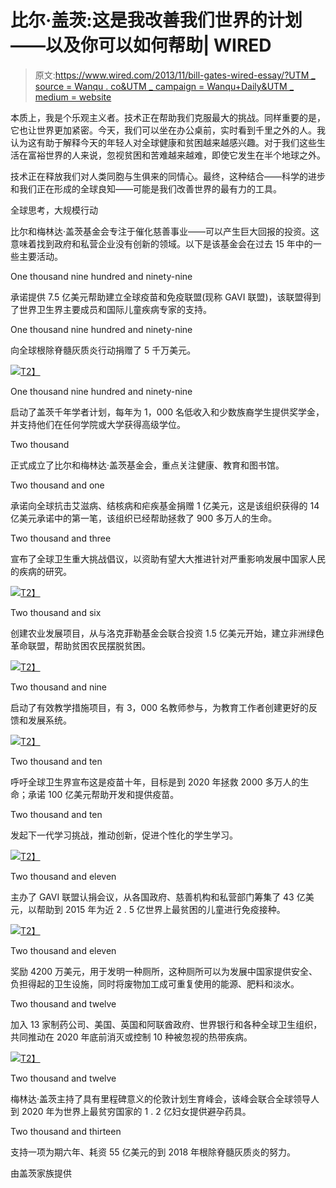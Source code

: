 # 比尔·盖茨:这是我改善我们世界的计划——以及你可以如何帮助| WIRED

> 原文:[https://www.wired.com/2013/11/bill-gates-wired-essay/?UTM _ source = Wanqu . co&UTM _ campaign = Wanqu+Daily&UTM _ medium = website](https://www.wired.com/2013/11/bill-gates-wired-essay/?utm_source=wanqu.co&utm_campaign=Wanqu+Daily&utm_medium=website)

本质上，我是个乐观主义者。技术正在帮助我们克服最大的挑战。同样重要的是，它也让世界更加紧密。今天，我们可以坐在办公桌前，实时看到千里之外的人。我认为这有助于解释今天的年轻人对全球健康和贫困越来越感兴趣。对于我们这些生活在富裕世界的人来说，忽视贫困和苦难越来越难，即使它发生在半个地球之外。

技术正在释放我们对人类同胞与生俱来的同情心。最终，这种结合——科学的进步和我们正在形成的全球良知——可能是我们改善世界的最有力的工具。

全球思考，大规模行动

比尔和梅林达·盖茨基金会专注于催化慈善事业——可以产生巨大回报的投资。这意味着找到政府和私营企业没有创新的领域。以下是该基金会在过去 15 年中的一些主要活动。

One thousand nine hundred and ninety-nine

承诺提供 7.5 亿美元帮助建立全球疫苗和免疫联盟(现称 GAVI 联盟)，该联盟得到了世界卫生界主要成员和国际儿童疾病专家的支持。

One thousand nine hundred and ninety-nine

向全球根除脊髓灰质炎行动捐赠了 5 千万美元。

[![](../Images/e53c78194fa98fe37eef32edecc49bf1.png)T2】](https://www.wired.com/images_blogs/business/2013/11/ff_gatestimeline_f.jpg)

One thousand nine hundred and ninety-nine

启动了盖茨千年学者计划，每年为 1，000 名低收入和少数族裔学生提供奖学金，并支持他们在任何学院或大学获得高级学位。

Two thousand

正式成立了比尔和梅林达·盖茨基金会，重点关注健康、教育和图书馆。

Two thousand and one

承诺向全球抗击艾滋病、结核病和疟疾基金捐赠 1 亿美元，这是该组织获得的 14 亿美元承诺中的第一笔，该组织已经帮助拯救了 900 多万人的生命。

Two thousand and three

宣布了全球卫生重大挑战倡议，以资助有望大大推进针对严重影响发展中国家人民的疾病的研究。

[![](../Images/51a8a758e864920a14b2a25cbb297a21.png)T2】](https://www.wired.com/images_blogs/business/2013/11/ff_gatestimeline2_f.jpg)

Two thousand and six

创建农业发展项目，从与洛克菲勒基金会联合投资 1.5 亿美元开始，建立非洲绿色革命联盟，帮助贫困农民摆脱贫困。

[![](../Images/45fca5744af29e0d1bc5937be0b6d9d1.png)T2】](https://www.wired.com/images_blogs/business/2013/11/ff_gatestimeline3_f.jpg)

Two thousand and nine

启动了有效教学措施项目，有 3，000 名教师参与，为教育工作者创建更好的反馈和发展系统。

[![](../Images/0379c5787b4085a8d5cfd9a05fd059d4.png)T2】](https://www.wired.com/images_blogs/business/2013/11/ff_gatestimeline4_f.jpg)

Two thousand and ten

呼吁全球卫生界宣布这是疫苗十年，目标是到 2020 年拯救 2000 多万人的生命；承诺 100 亿美元帮助开发和提供疫苗。

Two thousand and ten

发起下一代学习挑战，推动创新，促进个性化的学生学习。

[![](../Images/17d98f5dd3285538250b180ddfa508f6.png)T2】](https://www.wired.com/images_blogs/business/2013/11/ff_gatestimeline5_f.jpg)

Two thousand and eleven

主办了 GAVI 联盟认捐会议，从各国政府、慈善机构和私营部门筹集了 43 亿美元，以帮助到 2015 年为近 2 . 5 亿世界上最贫困的儿童进行免疫接种。

[![](../Images/9c578f92a7125b0face698fc9d029a98.png)T2】](https://www.wired.com/images_blogs/business/2013/11/ff_gatestimeline6_f.jpg)

Two thousand and eleven

奖励 4200 万美元，用于发明一种厕所，这种厕所可以为发展中国家提供安全、负担得起的卫生设施，同时将废物加工成可重复使用的能源、肥料和淡水。

Two thousand and twelve

加入 13 家制药公司、美国、英国和阿联酋政府、世界银行和各种全球卫生组织，共同推动在 2020 年底前消灭或控制 10 种被忽视的热带疾病。

[![](../Images/c7c6f464348da01295da6008e7404135.png)T2】](https://www.wired.com/images_blogs/business/2013/11/ff_gatestimeline7_f.jpg)

Two thousand and twelve

梅林达·盖茨主持了具有里程碑意义的伦敦计划生育峰会，该峰会联合全球领导人到 2020 年为世界上最贫穷国家的 1 . 2 亿妇女提供避孕药具。

Two thousand and thirteen

支持一项为期六年、耗资 55 亿美元的到 2018 年根除脊髓灰质炎的努力。

由盖茨家族提供